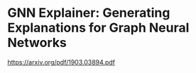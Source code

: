 # GNN Explainer: Generating Explanations for Graph Neural Networks

https://arxiv.org/pdf/1903.03894.pdf

